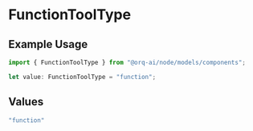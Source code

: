 # FunctionToolType

## Example Usage

```typescript
import { FunctionToolType } from "@orq-ai/node/models/components";

let value: FunctionToolType = "function";
```

## Values

```typescript
"function"
```